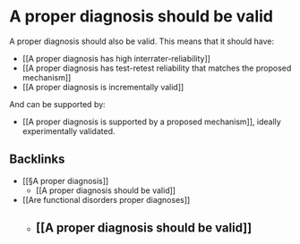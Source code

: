 # A proper diagnosis should be valid
A proper diagnosis should also be valid. This means that it should have:
* [[A proper diagnosis has high interrater-reliability]]
* [[A proper diagnosis has test-retest reliability that matches the proposed mechanism]]
* [[A proper diagnosis is incrementally valid]]

And can be supported by:
 * [[A proper diagnosis is supported by a proposed mechanism]], ideally experimentally validated.

<!-- #work/learn Which other factors from psychometrics might make a diagnosis valid? Does it make sense to add flashcards from those? -->

## Backlinks
* [[§A proper diagnosis]]
	* [[A proper diagnosis should be valid]]
* [[Are functional disorders proper diagnoses]]
	* ## [[A proper diagnosis should be valid]]

<!-- #Work -->

<!-- {BearID:D576AFDA-F718-43C4-BA50-77A597BA6146-15756-0000130B96000436} -->
